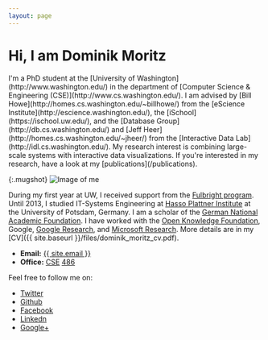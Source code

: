 ```yaml
---
layout: page
---
```


# Hi, I am Dominik Moritz

<div class="home-columns" markdown="1">
<div class="intro" markdown="1">

<span class="lead">
I'm a PhD student at the [University of Washington](http://www.washington.edu/) in the department of [Computer Science & Engineering (CSE)](http://www.cs.washington.edu/). I am advised by [Bill Howe](http://homes.cs.washington.edu/~billhowe/) from the [eScience Institute](http://escience.washington.edu/), the [iSchool](https://ischool.uw.edu/), and the [Database Group](http://db.cs.washington.edu/) and [Jeff Heer](http://homes.cs.washington.edu/~jheer/) from the [Interactive Data Lab](http://idl.cs.washington.edu/). My research interest is combining large-scale systems with interactive data visualizations. If you're interested in my research, have a look at my [publications](/publications).
</span>
</div>

{:.mugshot}
<img src="{{site.baseurl}}/images/dominik.webp" onerror="this.onerror=null; this.src='{{site.baseurl}}/images/dominik.jpg'" alt="Image of me">

</div>

During my first year at UW, I received support from the [Fulbright program](https://en.wikipedia.org/wiki/Fulbright_Program). Until 2013, I studied IT-Systems Engineering at [Hasso Plattner Institute](http://www.hpi.uni-potsdam.de) at the University of Potsdam, Germany. I am a scholar of the [German National Academic Foundation](http://www.studienstiftung.de/). I have worked with the [Open Knowledge Foundation](http://www.okfn.org), Google, [Google Research](https://research.google.com/), and [Microsoft Research](https://www.microsoft.com/en-us/research/group/vibe/). More details are in my [CV]({{ site.baseurl }}/files/dominik_moritz_cv.pdf).

* **Email:** <a href="mailto:{{ site.email }}">{{ site.email }}</a>
* **Office:** [CSE](http://www.washington.edu/maps/?q=cse) [486](https://norfolk.cs.washington.edu/directory/index.php?search_string=486)

Feel free to follow me on:

* <i class="fa fa-twitter fa-lg"></i> [Twitter](https://twitter.com/domoritz)
* <i class="fa fa-github fa-lg"></i> [Github](https://github.com/domoritz)
* <i class="fa fa-facebook-square fa-lg"></i> [Facebook](https://www.facebook.com/moritz.dominik)
* <i class="fa fa-linkedin fa-lg"></i> [Linkedn](https://www.linkedin.com/pub/dominik-moritz/24/b81/409)
* <i class="fa fa-google-plus fa-lg"></i> [Google+](https://plus.google.com/110111947282446666823)
